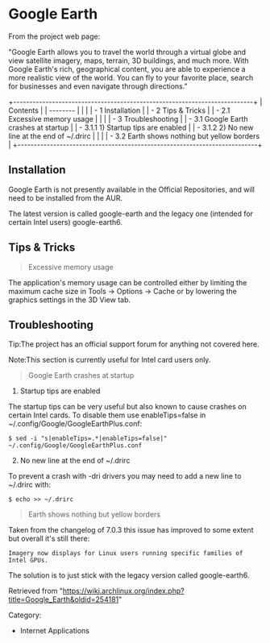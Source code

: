 Google Earth
============

From the project web page:

"Google Earth allows you to travel the world through a virtual globe and
view satellite imagery, maps, terrain, 3D buildings, and much more. With
Google Earth's rich, geographical content, you are able to experience a
more realistic view of the world. You can fly to your favorite place,
search for businesses and even navigate through directions."

+--------------------------------------------------------------------------+
| Contents                                                                 |
| --------                                                                 |
|                                                                          |
| -   1 Installation                                                       |
| -   2 Tips & Tricks                                                      |
|     -   2.1 Excessive memory usage                                       |
|                                                                          |
| -   3 Troubleshooting                                                    |
|     -   3.1 Google Earth crashes at startup                              |
|         -   3.1.1 1) Startup tips are enabled                            |
|         -   3.1.2 2) No new line at the end of ~/.drirc                  |
|                                                                          |
|     -   3.2 Earth shows nothing but yellow borders                       |
+--------------------------------------------------------------------------+

Installation
------------

Google Earth is not presently available in the Official Repositories,
and will need to be installed from the AUR.

The latest version is called google-earth and the legacy one (intended
for certain Intel users) google-earth6.

Tips & Tricks
-------------

> Excessive memory usage

The application's memory usage can be controlled either by limiting the
maximum cache size in Tools -> Options -> Cache or by lowering the
graphics settings in the 3D View tab.

Troubleshooting
---------------

Tip:The project has an official support forum for anything not covered
here.

Note:This section is currently useful for Intel card users only.

> Google Earth crashes at startup

1) Startup tips are enabled

The startup tips can be very useful but also known to cause crashes on
certain Intel cards. To disable them use enableTips=false in
~/.config/Google/GoogleEarthPlus.conf:

    $ sed -i "s|enableTips=.*|enableTips=false|" ~/.config/Google/GoogleEarthPlus.conf

2) No new line at the end of ~/.drirc

To prevent a crash with -dri drivers you may need to add a new line to
~/.drirc with:

    $ echo >> ~/.drirc

> Earth shows nothing but yellow borders

Taken from the changelog of 7.0.3 this issue has improved to some extent
but overall it's still there:

    Imagery now displays for Linux users running specific families of Intel GPUs.

The solution is to just stick with the legacy version called
google-earth6.

Retrieved from
"https://wiki.archlinux.org/index.php?title=Google_Earth&oldid=254181"

Category:

-   Internet Applications
